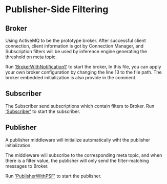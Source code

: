 # Publisher-Side Filtering




## Broker
Using ActiveMQ to be the prototype broker.
After successful client connection, 
client information is got by Connection Manager, 
and Subscription filters will be used by inference engine generating the threshold on meta topic.

Run ['BrokerWithNotification1'](./src/main/java/org/example/broker/BrokerWithNotification1.java) to start the broker,
In this file, you can apply your own broker configuration by changing the line 13 to the file path.
The broker embedded initialization is also provide in the comment.


## Subscriber
The Subscriber send subscriptions which contain filters to Broker.
Run ['Subscriber'](./src/main/java/org/example/subscriber/Subscriber.java) to start the subscriber.

## Publisher
A publisher middleware will initialize automatically wiht the publisher initialization.

The middleware will subscribe to the corresponding meta topic, 
and when there is a filter value, the publisher will only send the filter-matching messages to Broker.


Run ['PublisherWithPSF'](./src/main/java/org/example/publisher/PublisherWithPSF.java) to start the publisher.

